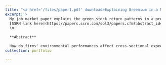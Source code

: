 ```yaml
---
title: "<a href='/files/paper1.pdf' download>Explaining Greenium in a Macro-Finance Integrated Assessment Model</a>"
excerpt: >
  My job market paper explains the green stock return patterns in a production-based asset pricing model. 
  [SSRN link here](https://papers.ssrn.com/sol3/papers.cfm?abstract_id=3854432)
  \n
  
  **Abstract**  

  How do firms' environmental performances affect cross-sectional expected stock returns? Using a third-party ESG score, I find that greener stocks have lower expected returns. This greenium remains significant after controlling for systematic and idiosyncratic risks. Green stocks hedge climate-related disasters, contributing to the greenium. A macro-finance integrated assessment model featuring time-varying climate damage intensity, recursive preferences, and investment frictions quantitatively explains the empirical findings. The model implies a positive covariance between climate damages and consumption, which justifies a high discount rate and a low present value of carbon emission.
collection: portfolio

---
```



